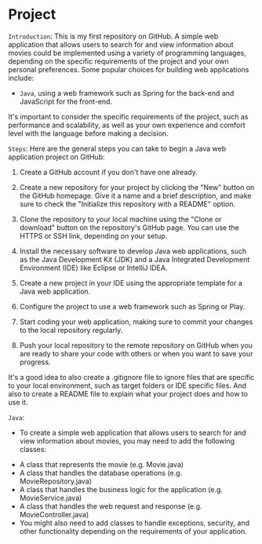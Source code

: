 # Project

`Introduction`: This is my first repository on GitHub. A simple web application that allows users to search for and view information about movies could be implemented using a variety of programming languages, depending on the specific requirements of the project and your own personal preferences. Some popular choices for building web applications include: 


- `Java`, using a web framework such as Spring for the back-end and JavaScript for the front-end.

It's important to consider the specific requirements of the project, such as performance and scalability, as well as your own experience and comfort level with the language before making a decision.

`Steps`: Here are the general steps you can take to begin a Java web application project on GitHub:

1. Create a GitHub account if you don't have one already.

2. Create a new repository for your project by clicking the "New" button on the GitHub homepage. Give it a name and a brief description, and make sure to check the "Initialize this repository with a README" option.

3. Clone the repository to your local machine using the "Clone or download" button on the repository's GitHub page. You can use the HTTPS or SSH link, depending on your setup.

4. Install the necessary software to develop Java web applications, such as the Java Development Kit (JDK) and a Java Integrated Development Environment (IDE) like Eclipse or IntelliJ IDEA.

5. Create a new project in your IDE using the appropriate template for a Java web application.

6. Configure the project to use a web framework such as Spring or Play.

7. Start coding your web application, making sure to commit your changes to the local repository regularly.

8. Push your local repository to the remote repository on GitHub when you are ready to share your code with others or when you want to save your progress.

It's a good idea to also create a .gitignore file to ignore files that are specific to your local environment, such as target folders or IDE specific files. And also to create a README file to explain what your project does and how to use it.

`Java`: 

* To create a simple web application that allows users to search for and view information about movies, you may need to add the following classes:

- A class that represents the movie (e.g. Movie.java)
- A class that handles the database operations (e.g. MovieRepository.java)
- A class that handles the business logic for the application (e.g. MovieService.java)
- A class that handles the web request and response (e.g. MovieController.java)
- You might also need to add classes to handle exceptions, security, and other functionality depending on the requirements of your application.

